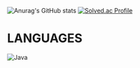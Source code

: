 

![Anurag's GitHub stats](https://github-readme-stats.vercel.app/api?username=jiyumi00&show_icons=true&theme=radical)
[![Solved.ac Profile](http://mazassumnida.wtf/api/v2/generate_badge?boj=jiyumi00)](https://solved.ac/jiyumi00/)

# LANGUAGES
![Java](https://img.shields.io/badge/Java-007396.svg?&style=for-the-badge&logo=Java&logoColor=white)
<!--
**jiyumi00/jiyumi00** is a ✨ _special_ ✨ repository because its `README.md` (this file) appears on your GitHub profile.

Here are some ideas to get you started:![Anurag's GitHub stats](https://github-readme-stats.vercel.app/api?username=jiyumi00&show_icons=true&theme=radical)

- 🔭 I’m currently working on ...
- 🌱 I’m currently learning ...
- 👯 I’m looking to collaborate on ...
- 🤔 I’m looking for help with ...
- 💬 Ask me about ...
- 📫 How to reach me: ...
- 😄 Pronouns: ...
- ⚡ Fun fact: ...
-->
